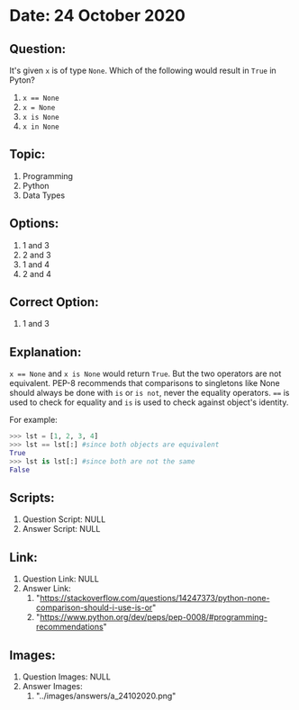 # Date: 24 October 2020

## Question:
It's given `x` is of type `None`. Which of the following would result in `True` in Pyton?

1. `x == None`
2. `x = None`
3. `x is None`
4. `x in None`


## Topic:
1. Programming
2. Python
3. Data Types

## Options:
1. 1 and 3
2. 2 and 3
3. 1 and 4
4. 2 and 4

## Correct Option:
1. 1 and 3

## Explanation:
`x == None` and `x is None` would return `True`. But the two operators are not equivalent. PEP-8 recommends that comparisons to singletons like None should always be done with `is` or `is not`, never the equality operators. `==` is used to check for equality and `is` is used to check against object's identity.

For example:
```python
>>> lst = [1, 2, 3, 4]
>>> lst == lst[:] #since both objects are equivalent
True
>>> lst is lst[:] #since both are not the same
False
```

## Scripts:
1. Question Script: NULL
2. Answer Script: NULL

## Link:
1. Question Link: NULL
2. Answer Link:
   1. "https://stackoverflow.com/questions/14247373/python-none-comparison-should-i-use-is-or"
   2. "https://www.python.org/dev/peps/pep-0008/#programming-recommendations"

## Images:
1. Question Images: NULL
2. Answer Images:
   1. "../images/answers/a_24102020.png" 
